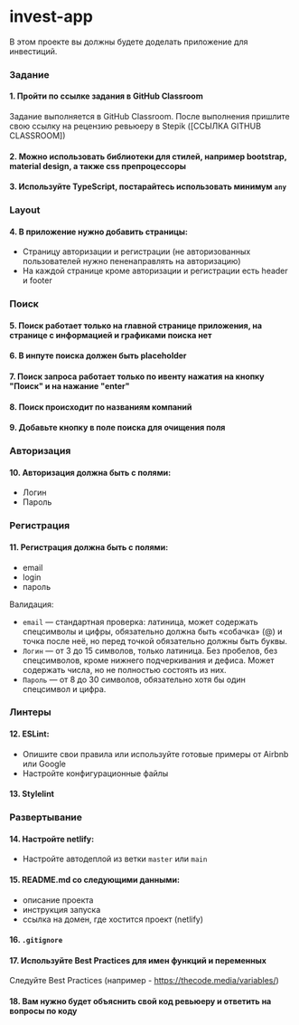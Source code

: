 # invest-app

В этом проекте вы должны будете доделать приложение для инвестиций.

### Задание

#### 1. Пройти по ссылке задания в GitHub Classroom

Задание выполняется в GitHub Classroom. После выполнения пришлите свою ссылку на рецензию ревьюеру в Stepik ([ССЫЛКА GITHUB CLASSROOM])

#### 2. Можно использовать библиотеки для стилей, например bootstrap, material design, а также css препроцессоры

#### 3. Используйте TypeScript, постарайтесь использовать минимум `any`

### Layout

#### 4. В приложение нужно добавить страницы:

- Cтраницу авторизации и регистрации (не авторизованных пользователей нужно пененаправлять на авторизацию)
- На каждой странице кроме авторизации и регистрации есть header и footer

### Поиск

#### 5. Поиск работает только на главной странице приложения, на странице c информацией и графиками поиска нет

#### 6. В инпуте поиска должен быть placeholder

#### 7. Поиск запроса работает только по ивенту нажатия на кнопку "Поиск" и на нажание "enter"

#### 8. Поиск происходит по названиям компаний

#### 9. Добавьте кнопку в поле поиска для очищения поля

### Авторизация

#### 10. Авторизация должна быть с полями:

- Логин
- Пароль

### Регистрация

#### 11. Регистрация должна быть с полями:

- email
- login
- пароль

Валидация:

- `email` — стандартная проверка: латиница, может содержать спецсимволы и цифры, обязательно должна быть «собачка» (@) и точка после неё, но перед точкой обязательно должны быть буквы.
- `Логин` — от 3 до 15 символов, только латиница. Без пробелов, без спецсимволов, кроме нижнего подчеркивания и дефиса. Может содержать числа, но не полностью состоять из них.
- `Пароль` — от 8 до 30 символов, обязательно хотя бы один спецсимвол и цифра.

### Линтеры

#### 12. ESLint:

- Опишите свои правила или используйте готовые примеры от Airbnb или Google
- Настройте конфигурационные файлы

#### 13. Stylelint

### Развертывание

#### 14. Настройте netlify:

- Настройте автодеплой из ветки `master` или `main`

#### 15. README.md cо следующими данными:

- описание проекта
- инструкция запуска
- cсылка на домен, где хостится проект (netlify)

#### 16. `.gitignore`

#### 17. Используйте Best Practices для имен функций и переменных
Следуйте Best Practices (например - https://thecode.media/variables/)

#### 18. Вам нужно будет объяснить свой код ревьюеру и ответить на вопросы по коду
